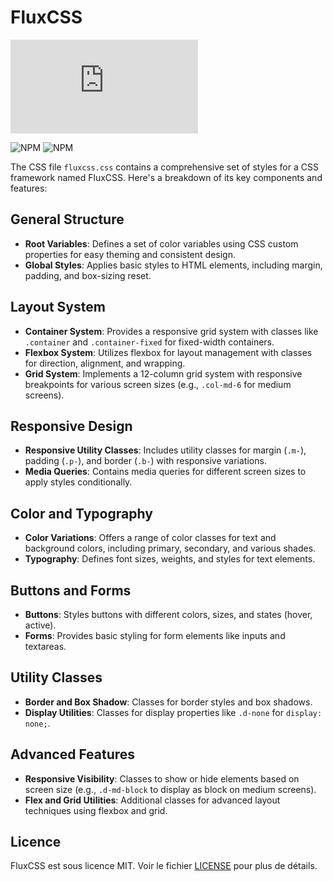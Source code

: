 # FluxCSS

![CSS Brotli Size](https://img.badgesize.io/FluxCSS/FluxCSS/main/dist/css/fluxcss.min.css?compression=brotli&label=CSS%20Brotli%20size)

![NPM](https://img.shields.io/npm/v/@fluxcss/fluxcss?logo=npm&logoColor=fff)
![NPM](https://img.shields.io/npm/dt/@fluxcss/fluxcss?logo=npm&logoColor=fff)

The CSS file `fluxcss.css` contains a comprehensive set of styles for a CSS framework named FluxCSS. Here's a breakdown of its key components and features:

## General Structure
- **Root Variables**: Defines a set of color variables using CSS custom properties for easy theming and consistent design.
- **Global Styles**: Applies basic styles to HTML elements, including margin, padding, and box-sizing reset.

## Layout System
- **Container System**: Provides a responsive grid system with classes like `.container` and `.container-fixed` for fixed-width containers.
- **Flexbox System**: Utilizes flexbox for layout management with classes for direction, alignment, and wrapping.
- **Grid System**: Implements a 12-column grid system with responsive breakpoints for various screen sizes (e.g., `.col-md-6` for medium screens).

## Responsive Design
- **Responsive Utility Classes**: Includes utility classes for margin (`.m-`), padding (`.p-`), and border (`.b-`) with responsive variations.
- **Media Queries**: Contains media queries for different screen sizes to apply styles conditionally.

## Color and Typography
- **Color Variations**: Offers a range of color classes for text and background colors, including primary, secondary, and various shades.
- **Typography**: Defines font sizes, weights, and styles for text elements.

## Buttons and Forms
- **Buttons**: Styles buttons with different colors, sizes, and states (hover, active).
- **Forms**: Provides basic styling for form elements like inputs and textareas.

## Utility Classes
- **Border and Box Shadow**: Classes for border styles and box shadows.
- **Display Utilities**: Classes for display properties like `.d-none` for `display: none;`.

## Advanced Features
- **Responsive Visibility**: Classes to show or hide elements based on screen size (e.g., `.d-md-block` to display as block on medium screens).
- **Flex and Grid Utilities**: Additional classes for advanced layout techniques using flexbox and grid.

## Licence

FluxCSS est sous licence MIT. Voir le fichier [LICENSE](LICENSE) pour plus de détails.
